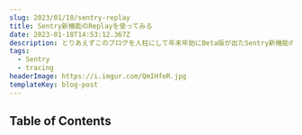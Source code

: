```yaml
---
slug: 2023/01/18/sentry-replay
title: Sentry新機能のReplayを使ってみる
date: 2023-01-18T14:53:12.367Z
description: とりあえずこのブログを人柱にして年末年始にBeta版が出たSentry新機能のReplayを使ってみます。
tags:
  - Sentry
  - tracing
headerImage: https://i.imgur.com/QmIHfeR.jpg
templateKey: blog-post
---
```

## Table of Contents

```toc

```
